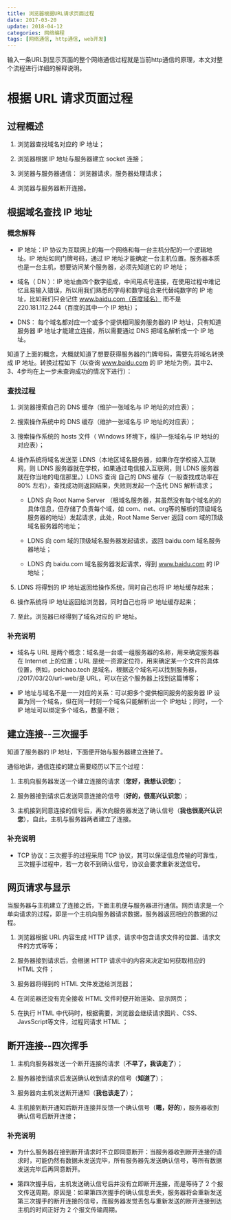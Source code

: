 ```yaml
---
title: 浏览器根据URL请求页面过程
date: 2017-03-20
update: 2018-04-12
categories: 网络编程
tags: [网络通信, http通信, web开发]
---
```


输入一条URL到显示页面的整个网络通信过程就是当前http通信的原理，本文对整个流程进行详细的解释说明。

<!--more-->

# 根据 URL 请求页面过程

## 过程概述

1.  浏览器查找域名对应的 IP 地址；

2.  浏览器根据 IP 地址与服务器建立 socket 连接；

3.  浏览器与服务器通信： 浏览器请求，服务器处理请求；

4.  浏览器与服务器断开连接。


## 根据域名查找 IP 地址

### 概念解释

*  IP 地址：IP 协议为互联网上的每一个网络和每一台主机分配的一个逻辑地址。IP 地址如同门牌号码，通过 IP 地址才能确定一台主机位置。服务器本质也是一台主机，想要访问某个服务器，必须先知道它的 IP 地址；

*  域名（ DN ）：IP 地址由四个数字组成，中间用点号连接，在使用过程中难记忆且易输入错误，所以用我们熟悉的字母和数字组合来代替纯数字的 IP 地址，比如我们只会记住 www.baidu.com（百度域名） 而不是 220.181.112.244（百度的其中一个 IP 地址）；

*  DNS： 每个域名都对应一个或多个提供相同服务服务器的 IP 地址，只有知道服务器 IP 地址才能建立连接，所以需要通过 DNS 把域名解析成一个 IP 地址。

知道了上面的概念，大概就知道了想要获得服务器的门牌号码，需要先将域名转换成 IP 地址。转换过程如下（以查询 www.baidu.com 的 IP 地址为例，其中2、3、4步均在上一步未查询成功的情况下进行）：

### 查找过程

1.  浏览器搜索自己的 DNS 缓存（维护一张域名与 IP 地址的对应表）；

2.  搜索操作系统中的 DNS 缓存（维护一张域名与 IP 地址的对应表）；

3.  搜索操作系统的  hosts 文件（ Windows 环境下，维护一张域名与 IP 地址的对应表）；

4.  操作系统将域名发送至 LDNS（本地区域名服务器，如果你在学校接入互联网，则 LDNS 服务器就在学校，如果通过电信接入互联网，则 LDNS 服务器就在你当地的电信那里。）LDNS 查询 自己的 DNS 缓存（一般查找成功率在 80% 左右），查找成功则返回结果，失败则发起一个迭代 DNS 解析请求；

    *  LDNS 向 Root Name Server （根域名服务器，其虽然没有每个域名的的具体信息，但存储了负责每个域，如 com、net、org等的解析的顶级域名服务器的地址）发起请求，此处，Root Name Server 返回 com 域的顶级域名服务器的地址；
        
    *  LDNS 向 com 域的顶级域名服务器发起请求，返回 baidu.com 域名服务器地址；
        
    *  LDNS 向 baidu.com 域名服务器发起请求，得到 www.baidu.com 的 IP 地址；

5.  LDNS 将得到的 IP 地址返回给操作系统，同时自己也将 IP 地址缓存起来；

6.  操作系统将 IP 地址返回给浏览器，同时自己也将 IP 地址缓存起来；

7.  至此，浏览器已经得到了域名对应的 IP 地址。

### 补充说明

*  域名与 URL 是两个概念：域名是一台或一组服务器的名称，用来确定服务器在 Internet 上的位置；URL 是统一资源定位符，用来确定某一个文件的具体位置，例如，peichao.tech 是域名，根据这个域名可以找到服务器， /2017/03/20/url-web/是 URL，可以在这个服务器上找到这篇博客；

*  IP 地址与域名不是一一对应的关系：可以把多个提供相同服务的服务器 IP 设置为同一个域名，但在同一时刻一个域名只能解析出一个 IP地址；同时，一个 IP 地址可以绑定多个域名，数量不限；

## 建立连接--三次握手

知道了服务器的 IP 地址，下面便开始与服务器建立连接了。

通俗地讲，通信连接的建立需要经历以下三个过程：

1.  主机向服务器发送一个建立连接的请求（**您好，我想认识您**）；

2.  服务器接到请求后发送同意连接的信号（**好的，很高兴认识您**）；

3.  主机接到同意连接的信号后，再次向服务器发送了确认信号（**我也很高兴认识您**），自此，主机与服务器两者建立了连接。

### 补充说明

*  TCP 协议：三次握手的过程采用 TCP 协议，其可以保证信息传输的可靠性，三次握手过程中，若一方收不到确认信号，协议会要求重新发送信号。

## 网页请求与显示

当服务器与主机建立了连接之后，下面主机便与服务器进行通信。网页请求是一个单向请求的过程，即是一个主机向服务器请求数据，服务器返回相应的数据的过程。

1.  浏览器根据 URL 内容生成 HTTP 请求，请求中包含请求文件的位置、请求文件的方式等等；

2.  服务器接到请求后，会根据 HTTP 请求中的内容来决定如何获取相应的 HTML 文件；

3.  服务器将得到的 HTML 文件发送给浏览器；

4.  在浏览器还没有完全接收 HTML 文件时便开始渲染、显示网页；

5.  在执行 HTML 中代码时，根据需要，浏览器会继续请求图片、CSS、JavsScript等文件，过程同请求 HTML ；

## 断开连接--四次挥手

1.  主机向服务器发送一个断开连接的请求（**不早了，我该走了**）；

2.  服务器接到请求后发送确认收到请求的信号（**知道了**）；

3.  服务器向主机发送断开通知（**我也该走了**）；

4.  主机接到断开通知后断开连接并反馈一个确认信号（**嗯，好的**），服务器收到确认信号后断开连接；

### 补充说明

*  为什么服务器在接到断开请求时不立即同意断开：当服务器收到断开连接的请求时，可能仍然有数据未发送完毕，所有服务器先发送确认信号，等所有数据发送完毕后再同意断开。

*  第四次握手后，主机发送确认信号后并没有立即断开连接，而是等待了 2 个报文传送周期，原因是：如果第四次握手的确认信息丢失，服务器将会重新发送第三次握手的断开连接的信号，而服务器发觉丢包与重新发送的断开连接到达主机的时间正好为 2 个报文传输周期。
